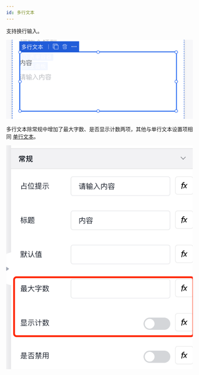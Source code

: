 ```yaml
---
id: 多行文本
---
```


支持换行输入。


![image.png](/img/移动应用/组件/input-textarea-1.png)


多行文本除常规中增加了最大字数、是否显示计数两项，其他与单行文本设置项相同 [单行文本](./单行文本)。

![image.png](/img/移动应用/组件/input-textarea-2.png)
